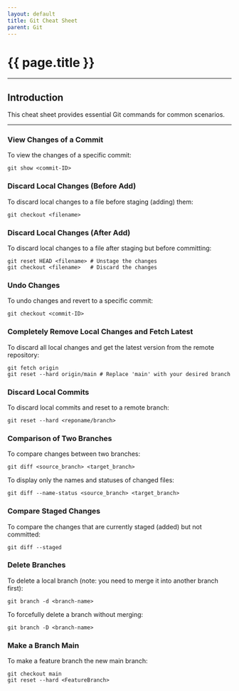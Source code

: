 ```yaml
---
layout: default
title: Git Cheat Sheet
parent: Git
---
```


# {{ page.title }}

______________________________________________________________________

## Introduction

This cheat sheet provides essential Git commands for common scenarios.

______________________________________________________________________

### View Changes of a Commit

To view the changes of a specific commit:

```shell
git show <commit-ID>
```

### Discard Local Changes (Before Add)

To discard local changes to a file before staging (adding) them:

```shell
git checkout <filename>
```

### Discard Local Changes (After Add)

To discard local changes to a file after staging but before committing:

```shell
git reset HEAD <filename> # Unstage the changes
git checkout <filename>   # Discard the changes
```

### Undo Changes

To undo changes and revert to a specific commit:

```shell
git checkout <commit-ID>
```

### Completely Remove Local Changes and Fetch Latest

To discard all local changes and get the latest version from the remote repository:

```shell
git fetch origin
git reset --hard origin/main # Replace 'main' with your desired branch
```

### Discard Local Commits

To discard local commits and reset to a remote branch:

```shell
git reset --hard <reponame/branch>
```

### Comparison of Two Branches

To compare changes between two branches:

```shell
git diff <source_branch> <target_branch>
```

To display only the names and statuses of changed files:

```shell
git diff --name-status <source_branch> <target_branch>
```

### Compare Staged Changes

To compare the changes that are currently staged (added) but not committed:

```shell
git diff --staged
```

### Delete Branches

To delete a local branch (note: you need to merge it into another branch first):

```shell
git branch -d <branch-name>
```

To forcefully delete a branch without merging:

```shell
git branch -D <branch-name>
```

### Make a Branch Main

To make a feature branch the new main branch:

```shell
git checkout main
git reset --hard <FeatureBranch>
```
